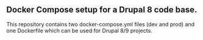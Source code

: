 
## Docker Compose setup for a Drupal 8 code base.

This repository contains two docker-compose.yml files (dev and prod) and one Dockerfile which can be used for Drupal 8/9 projects.
